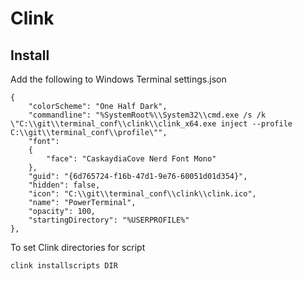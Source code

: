 # Clink

## Install

Add the following to Windows Terminal settings.json
```
{
    "colorScheme": "One Half Dark",
    "commandline": "%SystemRoot%\\System32\\cmd.exe /s /k \"C:\\git\\terminal_conf\\clink\\clink_x64.exe inject --profile C:\\git\\terminal_conf\\profile\"",
    "font": 
    {
        "face": "CaskaydiaCove Nerd Font Mono"
    },
    "guid": "{6d765724-f16b-47d1-9e76-60051d01d354}",
    "hidden": false,
    "icon": "C:\\git\\terminal_conf\\clink\\clink.ico",
    "name": "PowerTerminal",
    "opacity": 100,
    "startingDirectory": "%USERPROFILE%"
},
```

To set Clink directories for script
```
clink installscripts DIR
```